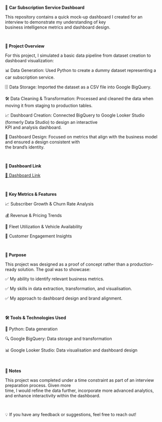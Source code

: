 🚗 **Car Subscription Service Dashboard**

This repository contains a quick mock-up dashboard I created for an interview to demonstrate my understanding of key <br>business intelligence metrics and dashboard design.

<br>

**📌 Project Overview**

For this project, I simulated a basic data pipeline from dataset creation to dashboard visualization:

📊 Data Generation: Used Python to create a dummy dataset representing a car subscription service.

🗄️ Data Storage: Imported the dataset as a CSV file into Google BigQuery.

🛠️ Data Cleaning & Transformation: Processed and cleaned the data when moving it from staging to production tables.

📈 Dashboard Creation: Connected BigQuery to Google Looker Studio (formerly Data Studio) to design an interactive <br>KPI and analysis dashboard.

🎨 Dashboard Design: Focused on metrics that align with the business model and ensured a design consistent with <br>the brand’s identity.

<br>

**🔗 Dashboard Link**

[🔗 Dashboard Link](https://lookerstudio.google.com/reporting/c05cc1e8-e857-4adf-904e-38214b20ce79)

<br>

**📌 Key Metrics & Features**

📈 Subscriber Growth & Churn Rate Analysis

💰 Revenue & Pricing Trends

🚙 Fleet Utilization & Vehicle Availability

👥 Customer Engagement Insights

<br>

**🎯 Purpose**

This project was designed as a proof of concept rather than a production-ready solution. The goal was to showcase:

✅ My ability to identify relevant business metrics.

✅ My skills in data extraction, transformation, and visualisation.

✅ My approach to dashboard design and brand alignment.

<br>

**🛠️ Tools & Technologies Used**

🐍 Python: Data generation

🔍 Google BigQuery: Data storage and transformation

📊 Google Looker Studio: Data visualisation and dashboard design

<br>

**📝 Notes**

This project was completed under a time constraint as part of an interview preparation process. Given more <br>time, I would refine the data further, incorporate more advanced analytics, and enhance interactivity within the dashboard.

<br>

💡 If you have any feedback or suggestions, feel free to reach out!
